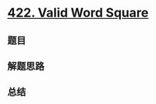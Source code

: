 # [422. Valid Word Square](https://leetcode.com/problems/valid-word-square/)

## 题目


## 解题思路


## 总结


